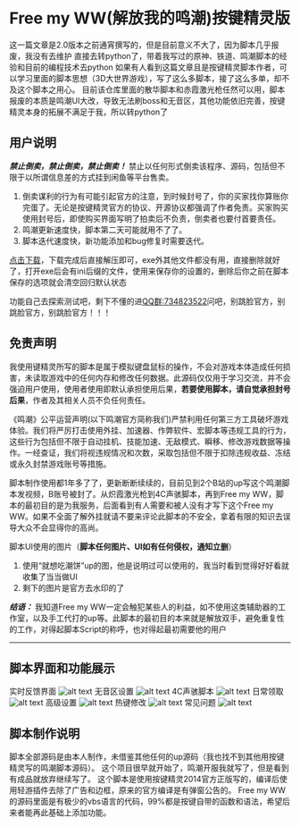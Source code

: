 # Free my WW(解放我的鸣潮)按键精灵版

这一篇文章是2.0版本之前通宵撰写的，但是目前意义不大了，因为脚本几乎报废，我没有去维护
直接去转python了，带着我写过的原神、铁道、鸣潮脚本的经验和目前的编程技术去python
如果有人看到这篇文章且是按键精灵脚本作者，可以学习里面的脚本思想（3D大世界游戏），写了这么多脚本，接了这么多单，却不及这个脚本之用心。
目前该仓库里面的散华脚本和赤霞激光枪任然可以用，脚本报废的本质是鸣潮UI大改，导致无法刷boss和无音区，其他功能依旧完善，按键精灵本身的拓展不满足于我，所以转python了

## 用户说明
***禁止倒卖，禁止倒卖，禁止倒卖！***
禁止以任何形式倒卖该程序、源码，包括但不限于以所谓信息差的方式挂到闲鱼等平台售卖。
1. 倒卖谋利的行为有可能引起官方的注意，到时候封号了，你的买家找你算账你完蛋了。无论是按键精灵官方的协议、开源协议都强调了作者免责。买家购买使用封号后，即使购买界面写明了拍卖后不负责，倒卖者也要付首要责任。
2. 鸣潮更新速度快，脚本第二天可能就用不了了。
3. 脚本迭代速度快，新功能添加和bug修复时需要迭代。

[点击下载](https://github.com/yandifei/Free-my-WW/archive/refs/heads/main.zip)，下载完成后直接解压即可，exe外其他文件都没有用，直接删除就好了，打开exe后会有ini后缀的文件，使用来保存你的设置的，删除后你之前在脚本保存的选项就会清空回归默认状态

功能自己去探索测试吧，剩下不懂的进[QQ群:734823522](https://qm.qq.com/q/Nyz4t2DEMW)问吧，别跳脸官方，别跳脸官方，别跳脸官方！！！


## 免责声明

我使用键精灵所写的脚本是属于模拟键盘鼠标的操作，不会对游戏本体造成任何损害，未读取游戏中的任何内存和修改任何数据。此源码仅仅用于学习交流，并不会强迫用户使用，使用者使用即默认承担使用后果，**若要使用脚本，请自觉承担封号后果**，作者及其相关人员不负任何责任。

《鸣潮》公平运营声明(以下鸣潮官方简称我们)严禁利用任何第三方工具破坏游戏体验。我们将严厉打击使用外挂、加速器、作弊软件、宏脚本等违规工具的行为，这些行为包括但不限于自动挂机、技能加速、无敌模式、瞬移、修改游戏数据等操作。一经查证，我们将视违规情况和次数，采取包括但不限于扣除违规收益、冻结或永久封禁游戏账号等措施。

脚本制作使用都1年多了了，更新断断续续的，目前见到2个B站的up写这个鸣潮脚本发视频，B账号被封了。从炽霞激光枪到4C声骇脚本，再到Free my WW，脚本的最初目的是为我服务，后面看到有人需要和被人没有才写下这个Free my WW。如果不全面了解外挂就请不要来评论此脚本的不安全，拿着有限的知识去误导大众不会显得你的高尚。

脚本UI使用的图片（**脚本任何图片、UI如有任何侵权，通知立删**）
1. 使用“就想吃潮饼”up的图，他是说明过可以使用的，我当时看到觉得好好看就收集了当当做UI
2. 剩下的图片是官方去水印的了

***结语：***
我知道Free my WW一定会触犯某些人的利益，如不使用这类辅助器的工作室，以及手工代打的up等。此脚本的最初目的本来就是解放双手，避免重复性的工作，对得起脚本Script的称呼，也对得起最初需要他的用户
***
## 脚本界面和功能展示
实时反馈界面
![alt text](https://github.com/yandifei/Free-my-WW/blob/main/%E5%BC%80%E5%8F%91%E8%B5%84%E6%96%99%E5%92%8C%E5%BC%80%E5%8F%91%E8%AE%B0%E5%BD%95/1.png?raw=true)
无音区设置
![alt text](https://github.com/yandifei/Free-my-WW/blob/main/%E5%BC%80%E5%8F%91%E8%B5%84%E6%96%99%E5%92%8C%E5%BC%80%E5%8F%91%E8%AE%B0%E5%BD%95/2.png?raw=true)
4C声骇脚本
![alt text](https://github.com/yandifei/Free-my-WW/blob/main/%E5%BC%80%E5%8F%91%E8%B5%84%E6%96%99%E5%92%8C%E5%BC%80%E5%8F%91%E8%AE%B0%E5%BD%95/3.png?raw=true)
日常领取
![alt text](https://github.com/yandifei/Free-my-WW/blob/main/%E5%BC%80%E5%8F%91%E8%B5%84%E6%96%99%E5%92%8C%E5%BC%80%E5%8F%91%E8%AE%B0%E5%BD%95/4.png?raw=true)
高级设置
![alt text](https://github.com/yandifei/Free-my-WW/blob/main/%E5%BC%80%E5%8F%91%E8%B5%84%E6%96%99%E5%92%8C%E5%BC%80%E5%8F%91%E8%AE%B0%E5%BD%95/5.png?raw=true)
热键修改
![alt text](https://github.com/yandifei/Free-my-WW/blob/main/%E5%BC%80%E5%8F%91%E8%B5%84%E6%96%99%E5%92%8C%E5%BC%80%E5%8F%91%E8%AE%B0%E5%BD%95/6.png?raw=true)
常见问题
![alt text](https://github.com/yandifei/Free-my-WW/blob/main/%E5%BC%80%E5%8F%91%E8%B5%84%E6%96%99%E5%92%8C%E5%BC%80%E5%8F%91%E8%AE%B0%E5%BD%95/7.png?raw=true)

## 脚本制作说明
脚本全部源码是由本人制作，未借鉴其他任何的up源码（我也找不到其他用按键精灵写的鸣潮脚本源码）。
这个项目很早就开始了，鸣潮开服我就写了，但是看到有成品就放弃继续写了。
这个脚本是使用按键精灵2014官方正版写的，编译后使用轻游插件去除了广告和边框，原来的官方编译是有弹窗公告的。
Free my WW 的源码里面是有极少的vbs语言的代码，99%都是按键自带的函数和语法，希望后来者能再此基础上添加功能。
